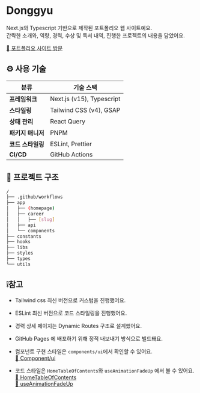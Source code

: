 # Donggyu

Next.js와 Typescript 기반으로 제작된 포트폴리오 웹 사이트예요.  
간략한 소개와, 역량, 경력, 수상 및 독서 내역, 진행한 프로젝트의 내용을 담았어요.

[<a href="https://dango0812.github.io/" target="_blank">
    🔗 포트폴리오 사이트 방문
</a>](https://dango0812.github.io/)

## ⚙️ 사용 기술

| 분류           | 기술 스택                                 |
|----------------|-------------------------------------------|
| **프레임워크** | Next.js (v15), Typescript                 |
| **스타일링**   | Tailwind CSS (v4), GSAP                   |
| **상태 관리**  | React Query                              |
| **패키지 매니저** | PNPM                                     |
| **코드 스타일링**  | ESLint, Prettier                         |
| **CI/CD**      | GitHub Actions                           |


## 📁 프로젝트 구조

```bash
/
├── .github/workflows
├── app
│   ├── (homepage)
│   ├── career
│   │   ├── [slug]
│   ├── api
│   └── components
├── constants
├── hooks
├── libs
├── styles
├── types
└── utils
```

## ❕참고

- Tailwind css 최신 버전으로 커스텀을 진행했어요.
- ESLint 최신 버전으로 코드 스타일링을 진행했어요.
- 경력 상세 페이지는 Dynamic Routes 구조로 설계했어요.
- GitHub Pages 에 배포하기 위해 정적 내보내기 방식으로 빌드돼요.

- 컴포넌트 구현 스타일은 `components/ui`에서 확인할 수 있어요.  
[<a href="https://github.com/dango0812/dango0812.github.io/tree/main/app/components/ui" target="_blank">
    🔗 Component/ui
</a>](https://github.com/dango0812/dango0812.github.io/tree/main/app/components/ui)

- 코드 스타일은 `HomeTableOfContents`와 `useAnimationFadeUp` 에서 볼 수 있어요.  
[<a href="https://github.com/dango0812/dango0812.github.io/blob/main/app/(homepage)/components/HomeTableOfContents.tsx" target="_blank">
    🔗 HomeTableOfContents
</a>](https://github.com/dango0812/dango0812.github.io/blob/main/app/(homepage)/components/HomeTableOfContents.tsx)  
[<a href="https://github.com/dango0812/dango0812.github.io/blob/main/app/hooks/useAnimationFadeUp.ts" target="_blank">
    🔗 useAnimationFadeUp
</a>](https://github.com/dango0812/dango0812.github.io/blob/main/app/hooks/useAnimationFadeUp.ts)
